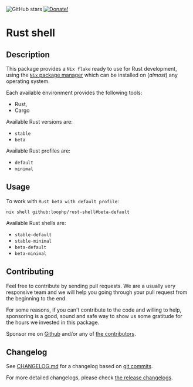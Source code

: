 ![GitHub stars][github stars]
 [![Donate!][donate github]][5]

# Rust shell

## Description

This package provides a `Nix flake` ready to use
for Rust development, using the [`Nix` package manager][50]
which can be installed on (*almost*) any operating system.

Each available environment provides the following tools:

* Rust,
* Cargo

Available Rust versions are:

* `stable`
* `beta`

Available Rust profiles are:

* `default`
* `minimal`

## Usage

To work with `Rust beta with default profile`:

```shell
nix shell github:loophp/rust-shell#beta-default
```

Available Rust shells are:

* `stable-default`
* `stable-minimal`
* `beta-default`
* `beta-minimal`

## Contributing

Feel free to contribute by sending pull requests. We are a
usually very responsive team and we will help you going
through your pull request from the beginning to the end.

For some reasons, if you can't contribute to the code and
willing to help, sponsoring is a good, sound and safe way
to show us some gratitude for the hours we invested in this
package.

Sponsor me on [Github][5] and/or any of [the contributors][6].

## Changelog

See [CHANGELOG.md][43] for a changelog based on [git commits][44].

For more detailed changelogs, please check [the release changelogs][45].

[latest stable version]: https://img.shields.io/packagist/v/loophp/rust-shell.svg?style=flat-square
[github stars]: https://img.shields.io/github/stars/loophp/rust-shell.svg?style=flat-square
[total downloads]: https://img.shields.io/packagist/dt/loophp/rust-shell.svg?style=flat-square
[github workflow status]: https://img.shields.io/github/workflow/status/loophp/rust-shell/Unit%20tests?style=flat-square
[code quality]: https://img.shields.io/scrutinizer/quality/g/loophp/rust-shell/master.svg?style=flat-square
[3]: https://scrutinizer-ci.com/g/loophp/rust-shell/?branch=master
[type coverage]: https://img.shields.io/badge/dynamic/json?style=flat-square&color=color&label=Type%20coverage&query=message&url=https%3A%2F%2Fshepherd.dev%2Fgithub%2Floophp%2Fcollection%2Fcoverage
[4]: https://shepherd.dev/github/loophp/rust-shell
[code coverage]: https://img.shields.io/scrutinizer/coverage/g/loophp/rust-shell/master.svg?style=flat-square
[license]: https://img.shields.io/packagist/l/loophp/rust-shell.svg?style=flat-square
[donate github]: https://img.shields.io/badge/Sponsor-Github-brightgreen.svg?style=flat-square
[34]: https://github.com/loophp/rust-shell/issues
[2]: https://github.com/loophp/rust-shell/actions
[35]: http://www.phpspec.net/
[36]: https://github.com/phpro/grumphp
[37]: https://github.com/infection/infection
[38]: https://github.com/phpstan/phpstan
[39]: https://github.com/vimeo/psalm
[5]: https://github.com/sponsors/drupol
[6]: https://github.com/loophp/rust-shell/graphs/contributors
[43]: https://github.com/loophp/rust-shell/blob/master/CHANGELOG.md
[44]: https://github.com/loophp/rust-shell/commits/master
[45]: https://github.com/loophp/rust-shell/releases
[46]: https://nixos.org/guides/nix-pills/developing-with-rust-shell.html
[50]: https://nixos.org/download.html
